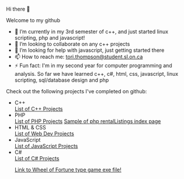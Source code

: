 Hi there 👋

Welcome to my github
- 🌱 I’m currently in my 3rd semester of c++, and just started linux scripting, php and javascript!
- 👯 I’m looking to collaborate on any c++ projects
- 🤔 I’m looking for help with javascript, just getting started there
- 📫 How to reach me: tori.thompson@student.sl.on.ca
- ⚡ Fun fact: I'm in my second year for computer programming and analysis. So far we have learned c++, c#, html, css, javascript, linux scripting, 
                sql/database design and php

Check out the following projects I've completed on github:
<ul>
  <li>C++</li>
    <a href="https://github.com/stars/torithompson/lists/c" target="_blank">List of C++ Projects</a>
  <li>PHP</li>
    <a href="https://github.com/stars/torithompson/lists/php" target="_blank">List of PHP Projects</a>
    <a href=![Index page rendered](/rentalListings/assets/sample.png)>Sample of php rentalListings index page</a>
  <li>HTML & CSS</li>
    <a href="https://github.com/stars/torithompson/lists/html" target="_blank">List of Web Dev Projects</a>
  <li>JavaScript</li>
    <a href="https://github.com/stars/torithompson/lists/javascript" target="_blank">List of JavaScript Projects</a>
  <li>C#</li>
    <a href="https://github.com/stars/torithompson/lists/c-projects" target="_blank">List of C# Projects</a>  
    <p><a href="https://github.com/torithompson/wheel-of-fortune-game/blob/master/assignment2.ToriThompson.exe">Link to Wheel of Fortune type game exe file!</a></p>
</ul>


